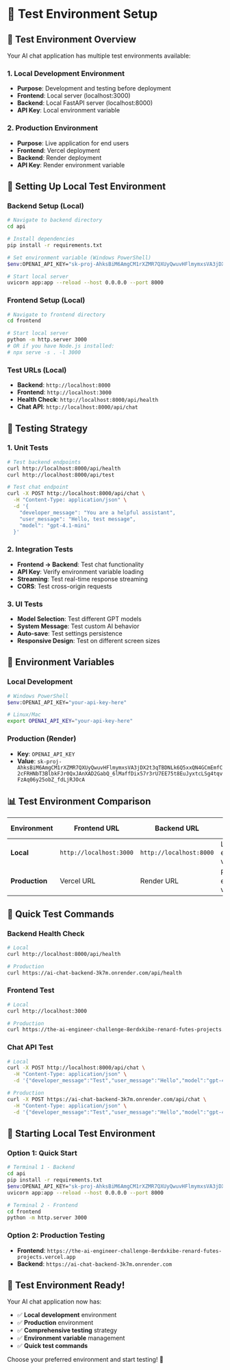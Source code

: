 # 🧪 **Test Environment Setup**

## 🎯 **Test Environment Overview**

Your AI chat application has multiple test environments available:

### **1. Local Development Environment**
- **Purpose**: Development and testing before deployment
- **Frontend**: Local server (localhost:3000)
- **Backend**: Local FastAPI server (localhost:8000)
- **API Key**: Local environment variable

### **2. Production Environment**
- **Purpose**: Live application for end users
- **Frontend**: Vercel deployment
- **Backend**: Render deployment
- **API Key**: Render environment variable

## 🚀 **Setting Up Local Test Environment**

### **Backend Setup (Local)**
```bash
# Navigate to backend directory
cd api

# Install dependencies
pip install -r requirements.txt

# Set environment variable (Windows PowerShell)
$env:OPENAI_API_KEY="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"

# Start local server
uvicorn app:app --reload --host 0.0.0.0 --port 8000
```

### **Frontend Setup (Local)**
```bash
# Navigate to frontend directory
cd frontend

# Start local server
python -m http.server 3000
# OR if you have Node.js installed:
# npx serve -s . -l 3000
```

### **Test URLs (Local)**
- **Backend**: `http://localhost:8000`
- **Frontend**: `http://localhost:3000`
- **Health Check**: `http://localhost:8000/api/health`
- **Chat API**: `http://localhost:8000/api/chat`

## 🧪 **Testing Strategy**

### **1. Unit Tests**
```bash
# Test backend endpoints
curl http://localhost:8000/api/health
curl http://localhost:8000/api/test

# Test chat endpoint
curl -X POST http://localhost:8000/api/chat \
  -H "Content-Type: application/json" \
  -d '{
    "developer_message": "You are a helpful assistant",
    "user_message": "Hello, test message",
    "model": "gpt-4.1-mini"
  }'
```

### **2. Integration Tests**
- **Frontend → Backend**: Test chat functionality
- **API Key**: Verify environment variable loading
- **Streaming**: Test real-time response streaming
- **CORS**: Test cross-origin requests

### **3. UI Tests**
- **Model Selection**: Test different GPT models
- **System Message**: Test custom AI behavior
- **Auto-save**: Test settings persistence
- **Responsive Design**: Test on different screen sizes

## 🔧 **Environment Variables**

### **Local Development**
```bash
# Windows PowerShell
$env:OPENAI_API_KEY="your-api-key-here"

# Linux/Mac
export OPENAI_API_KEY="your-api-key-here"
```

### **Production (Render)**
- **Key**: `OPENAI_API_KEY`
- **Value**: `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`

## 📊 **Test Environment Comparison**

| Environment | Frontend URL | Backend URL | API Key | Purpose |
|-------------|--------------|-------------|---------|---------|
| **Local** | `http://localhost:3000` | `http://localhost:8000` | Local env var | Development |
| **Production** | Vercel URL | Render URL | Render env var | Live app |

## 🎯 **Quick Test Commands**

### **Backend Health Check**
```bash
# Local
curl http://localhost:8000/api/health

# Production
curl https://ai-chat-backend-3k7m.onrender.com/api/health
```

### **Frontend Test**
```bash
# Local
curl http://localhost:3000

# Production
curl https://the-ai-engineer-challenge-8erdxkibe-renard-futes-projects.vercel.app
```

### **Chat API Test**
```bash
# Local
curl -X POST http://localhost:8000/api/chat \
  -H "Content-Type: application/json" \
  -d '{"developer_message":"Test","user_message":"Hello","model":"gpt-4.1-mini"}'

# Production
curl -X POST https://ai-chat-backend-3k7m.onrender.com/api/chat \
  -H "Content-Type: application/json" \
  -d '{"developer_message":"Test","user_message":"Hello","model":"gpt-4.1-mini"}'
```

## 🚀 **Starting Local Test Environment**

### **Option 1: Quick Start**
```bash
# Terminal 1 - Backend
cd api
pip install -r requirements.txt
$env:OPENAI_API_KEY="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"
uvicorn app:app --reload --host 0.0.0.0 --port 8000

# Terminal 2 - Frontend
cd frontend
python -m http.server 3000
```

### **Option 2: Production Testing**
- **Frontend**: `https://the-ai-engineer-challenge-8erdxkibe-renard-futes-projects.vercel.app`
- **Backend**: `https://ai-chat-backend-3k7m.onrender.com`

## 🎉 **Test Environment Ready!**

Your AI chat application now has:
- ✅ **Local development** environment
- ✅ **Production** environment
- ✅ **Comprehensive testing** strategy
- ✅ **Environment variable** management
- ✅ **Quick test commands**

Choose your preferred environment and start testing! 🚀 
